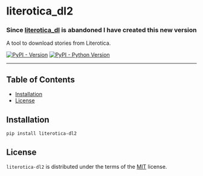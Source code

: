 # literotica_dl2
### Since [literotica_dl](https://github.com/fuzzyfiend/literotica_dl) is abandoned I have created this new version
A tool to download stories from Literotica.

[![PyPI - Version](https://img.shields.io/pypi/v/literotica-dl2.svg)](https://pypi.org/project/literotica-dl2)
[![PyPI - Python Version](https://img.shields.io/pypi/pyversions/literotica-dl2.svg)](https://pypi.org/project/literotica-dl2)

-----

## Table of Contents

- [Installation](#installation)
- [License](#license)

## Installation

```console
pip install literotica-dl2
```

## License

`literotica-dl2` is distributed under the terms of the [MIT](https://spdx.org/licenses/MIT.html) license.
